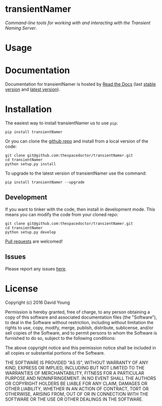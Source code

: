 transientNamer
==============

*Command-line tools for working with and interacting with the Transient
Naming Server*.

Usage
=====

Documentation
=============

Documentation for transientNamer is hosted by [Read the
Docs](http://transientNamer.readthedocs.org/en/stable/) (last [stable
version](http://transientNamer.readthedocs.org/en/stable/) and [latest
version](http://transientNamer.readthedocs.org/en/latest/)).

Installation
============

The easiest way to install transientNamer us to use `pip`:

    pip install transientNamer

Or you can clone the [github
repo](https://github.com/thespacedoctor/transientNamer) and install from
a local version of the code:

    git clone git@github.com:thespacedoctor/transientNamer.git
    cd transientNamer
    python setup.py install

To upgrade to the latest version of transientNamer use the command:

    pip install transientNamer --upgrade

Development
-----------

If you want to tinker with the code, then install in development mode.
This means you can modify the code from your cloned repo:

    git clone git@github.com:thespacedoctor/transientNamer.git
    cd transientNamer
    python setup.py develop

[Pull requests](https://github.com/thespacedoctor/transientNamer/pulls)
are welcomed!

Issues
------

Please report any issues
[here](https://github.com/thespacedoctor/transientNamer/issues).

License
=======

Copyright (c) 2016 David Young

Permission is hereby granted, free of charge, to any person obtaining a
copy of this software and associated documentation files (the
"Software"), to deal in the Software without restriction, including
without limitation the rights to use, copy, modify, merge, publish,
distribute, sublicense, and/or sell copies of the Software, and to
permit persons to whom the Software is furnished to do so, subject to
the following conditions:

The above copyright notice and this permission notice shall be included
in all copies or substantial portions of the Software.

THE SOFTWARE IS PROVIDED "AS IS", WITHOUT WARRANTY OF ANY KIND, EXPRESS
OR IMPLIED, INCLUDING BUT NOT LIMITED TO THE WARRANTIES OF
MERCHANTABILITY, FITNESS FOR A PARTICULAR PURPOSE AND NONINFRINGEMENT.
IN NO EVENT SHALL THE AUTHORS OR COPYRIGHT HOLDERS BE LIABLE FOR ANY
CLAIM, DAMAGES OR OTHER LIABILITY, WHETHER IN AN ACTION OF CONTRACT,
TORT OR OTHERWISE, ARISING FROM, OUT OF OR IN CONNECTION WITH THE
SOFTWARE OR THE USE OR OTHER DEALINGS IN THE SOFTWARE.
